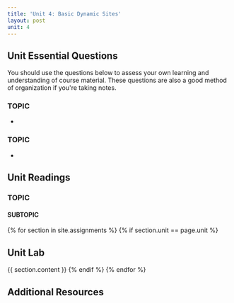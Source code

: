 ```yaml
---
title: 'Unit 4: Basic Dynamic Sites'
layout: post
unit: 4
---
```


 <!-- JavaScript, jQuery
 Lab 3 Due <br> Lab 4 Out  -->

## Unit Essential Questions
You should use the questions below to assess your own learning and understanding of course material. These questions are also a good method of organization if you're taking notes.

### TOPIC
- 

### TOPIC
- 


## Unit Readings
### TOPIC
#### SUBTOPIC

{% for section in site.assignments %}
{% if section.unit == page.unit %}
## Unit Lab
{{ section.content }}
{% endif %}
{% endfor %}

## Additional Resources